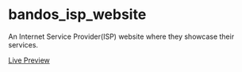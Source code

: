 # bandos_isp_website
An Internet Service Provider(ISP) website where they showcase their services.

[Live Preview](https://mokowz.github.io/bandos_isp_website/)
